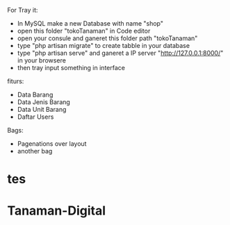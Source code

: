 For Tray it:

-   In MySQL make a new Database with name "shop"
-   open this folder "tokoTanaman" in Code editor
-   open your consule and ganeret this folder path "tokoTanaman"
-   type "php artisan migrate" to create tabble in your database
-   type "php artisan serve" and ganeret a IP server "http://127.0.0.1:8000/" in your browsere
-   then tray input something in interface

fiturs:

-   Data Barang
-   Data Jenis Barang
-   Data Unit Barang
-   Daftar Users

Bags:

-   Pagenations over layout
-   another bag
# tes
# Tanaman-Digital
